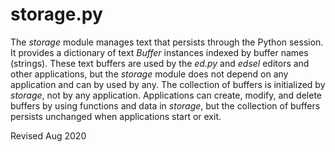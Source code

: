 
storage.py
==========

The *storage* module manages text that persists through the Python
session. It provides a dictionary of text *Buffer* instances indexed by
buffer names (strings).   These text buffers are used by the *ed.py* and
*edsel* editors and other applications, but the *storage* module does not
depend on any application and can by used by any.  The collection of
buffers is initialized by *storage*, not by any application. Applications
can create, modify, and delete buffers by using functions and data in
*storage*, but the collection of buffers persists unchanged when applications
start or exit.

Revised Aug 2020

